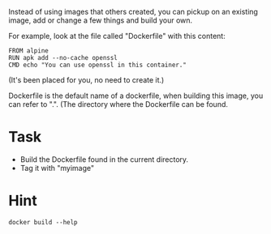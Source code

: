 Instead of using images that others created, you can pickup on an existing image, add or change a few things and build your own.

For example, look at the file called "Dockerfile" with this content:

````
FROM alpine
RUN apk add --no-cache openssl
CMD echo "You can use openssl in this container."
````
(It's been placed for you, no need to create it.)

Dockerfile is the default name of a dockerfile, when building this image, you can refer to ".". (The directory where the Dockerfile can be found.

# Task

* Build the Dockerfile found in the current directory.
* Tag it with "myimage"

# Hint
`docker build --help`
